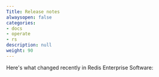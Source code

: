 ```yaml
---
Title: Release notes
alwaysopen: false
categories:
- docs
- operate
- rs
description: null
weight: 90
---
```


Here's what changed recently in Redis Enterprise Software:


